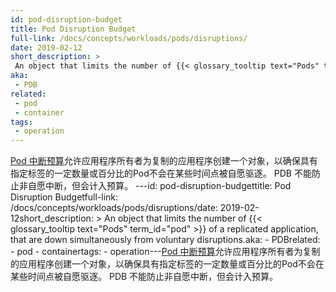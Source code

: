 ```yaml
---
id: pod-disruption-budget
title: Pod Disruption Budget
full-link: /docs/concepts/workloads/pods/disruptions/
date: 2019-02-12
short_description: >
 An object that limits the number of {{< glossary_tooltip text="Pods" term_id="pod" >}} of a replicated application, that are down simultaneously from voluntary disruptions.
aka:
 - PDB
related:
 - pod
 - container
tags:
 - operation
---
```


<!--
 A [Pod Disruption Budget](/docs/concepts/workloads/pods/disruptions/) allows an application owner to create an object for a replicated application, that ensures a certain number or percentage of Pods with an assigned label will not be voluntarily evicted at any point in time. PDBs cannot prevent an involuntary disruption, but will count against the budget.
-->
[Pod 中断预算](/docs/concepts/workloads/pods/disruptions/)允许应用程序所有者为复制的应用程序创建一个对象，以确保具有指定标签的一定数量或百分比的Pod不会在某些时间点被自愿驱逐。 PDB 不能防止非自愿中断，但会计入预算。
---id: pod-disruption-budgettitle: Pod Disruption Budgetfull-link: /docs/concepts/workloads/pods/disruptions/date: 2019-02-12short_description: > An object that limits the number of {{< glossary_tooltip text="Pods" term_id="pod" >}} of a replicated application, that are down simultaneously from voluntary disruptions.aka: - PDBrelated: - pod - containertags: - operation---<!-- A [Pod Disruption Budget](/docs/concepts/workloads/pods/disruptions/) allows an application owner to create an object for a replicated application, that ensures a certain number or percentage of Pods with an assigned label will not be voluntarily evicted at any point in time. PDBs cannot prevent an involuntary disruption, but will count against the budget.-->[Pod 中断预算](/docs/concepts/workloads/pods/disruptions/)允许应用程序所有者为复制的应用程序创建一个对象，以确保具有指定标签的一定数量或百分比的Pod不会在某些时间点被自愿驱逐。 PDB 不能防止非自愿中断，但会计入预算。
